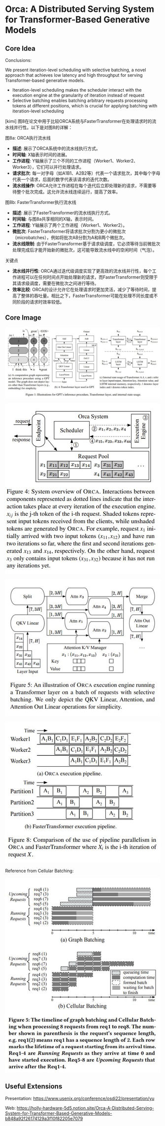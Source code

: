 # Orca: A Distributed Serving System for Transformer-Based Generative Models

## Core Idea
Conclusions:

We present iteration-level scheduling with selective batching, a novel approach that achieves low latency and high throughput for serving Transformer-based generative models.  
- Iteration-level scheduling makes the scheduler interact with the execution engine at the granularity of iteration instead of request 
- Selective batching enables batching arbitrary requests processing tokens at different positions,
which is crucial for applying batching with iteration-level scheduling

[kimi] 图8在论文中用于比较ORCA系统与FasterTransformer在处理请求时的流水线并行性。以下是对图8的详解：

图8a: ORCA执行流水线
- **描述**: 展示了ORCA系统中的流水线执行方式。
- **时间轴**: X轴表示时间的进展。
- **工作进程**: Y轴展示了三个不同的工作进程（Worker1、Worker2、Worker3），它们可以并行处理请求。
- **请求批次**: 每一对字母（如A1B1、A2B2等）代表一个请求批次，其中每个字母代表一个请求，后面的数字代表该请求的迭代次数。
- **流水线操作**: ORCA允许工作进程在每个迭代后立即处理新的请求，不需要等待整个批次完成。这允许流水线连续运行，提高了效率。

图8b: FasterTransformer执行流水线
- **描述**: 展示了FasterTransformer的流水线执行方式。
- **时间轴**: 与图8a共享相同的X轴，表示时间。
- **工作进程**: Y轴展示了两个工作进程（Worker1、Worker2）。
- **微批次**: FasterTransformer将请求批次分割为更小的微批次（microbatches），例如将批次AB分割为A和B两个微批次。
- **流水线限制**: 由于FasterTransformer基于请求级调度，它必须等待当前微批次处理完成后才能开始新的微批次，这可能导致流水线中的空闲时间（气泡）。

关键点
- **流水线并行性**: ORCA通过迭代级调度实现了更高效的流水线并行性，每个工作进程可以在任何时间点开始处理新的请求，而FasterTransformer则受限于其请求级调度，需要在微批次之间进行等待。
- **效率比较**: ORCA的设计允许它在处理请求时更加灵活，减少了等待时间，提高了整体的吞吐量。相比之下，FasterTransformer可能在处理不同长度或不同阶段的请求时效率较低。


## Core Image
![Figure 1](fig.1.jpg)

![Figure 4](fig.4.jpg)

![Figure 5](fig.5.jpg)

![Figure 8](fig.8.jpg)

Reference from Cellular Batching:

![Figure 5](EuroSys18.fig.5.jpg)

## Useful Extensions
Presentation: https://www.usenix.org/conference/osdi22/presentation/yu

Web: https://holly-hardware-5d5.notion.site/Orca-A-Distributed-Serving-System-for-Transformer-Based-Generative-Models-b848a92f26174129a3f10f82205e7079

